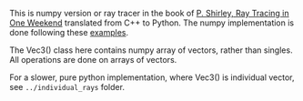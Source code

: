 This is numpy version or ray tracer in the book of 
[P. Shirley, Ray Tracing in One Weekend](https://raytracing.github.io/books/RayTracingInOneWeekend.html) 
translated from C++ to Python. The numpy implementation is done following these [examples](https://github.com/jspjut/shirley_rt_python).

The Vec3() class here contains numpy array of vectors, rather than singles. 
All operations are done on arrays of vectors.

For a slower, pure python implementation, where Vec3() is individual vector,
 see `../individual_rays` folder.